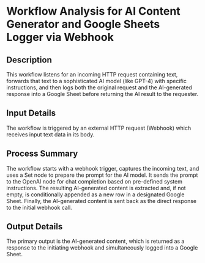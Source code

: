 # Workflow Analysis for AI Content Generator and Google Sheets Logger via Webhook

## Description
This workflow listens for an incoming HTTP request containing text, forwards that text to a sophisticated AI model (like GPT-4) with specific instructions, and then logs both the original request and the AI-generated response into a Google Sheet before returning the AI result to the requester.

## Input Details
The workflow is triggered by an external HTTP request (Webhook) which receives input text data in its body.

## Process Summary
The workflow starts with a webhook trigger, captures the incoming text, and uses a Set node to prepare the prompt for the AI model. It sends the prompt to the OpenAI node for chat completion based on pre-defined system instructions. The resulting AI-generated content is extracted and, if not empty, is conditionally appended as a new row in a designated Google Sheet. Finally, the AI-generated content is sent back as the direct response to the initial webhook call.

## Output Details
The primary output is the AI-generated content, which is returned as a response to the initiating webhook and simultaneously logged into a Google Sheet.
